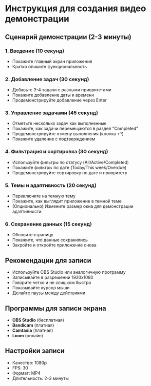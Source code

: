 # Инструкция для создания видео демонстрации

## Сценарий демонстрации (2-3 минуты)

### 1. Введение (10 секунд)
- Покажите главный экран приложения
- Кратко опишите функциональность

### 2. Добавление задач (30 секунд)
- Добавьте 3-4 задачи с разными приоритетами
- Покажите добавление даты и времени
- Продемонстрируйте добавление через Enter

### 3. Управление задачами (45 секунд)
- Отметьте несколько задач как выполненные
- Покажите, как задачи перемещаются в раздел "Completed"
- Продемонстрируйте отмену выполнения (кнопка ↩️)
- Покажите удаление с подтверждением

### 4. Фильтрация и сортировка (30 секунд)
- Используйте фильтры по статусу (All/Active/Completed)
- Покажите фильтры по дате (Today/This week/Overdue)
- Продемонстрируйте сортировку по дате и приоритету

### 5. Темы и адаптивность (20 секунд)
- Переключите на темную тему
- Покажите, как выглядит приложение в темной теме
- (Опционально) Измените размер окна для демонстрации адаптивности

### 6. Сохранение данных (15 секунд)
- Обновите страницу
- Покажите, что данные сохранились
- Закройте и откройте приложение снова

## Рекомендации для записи
- Используйте OBS Studio или аналогичную программу
- Записывайте в разрешении 1920x1080
- Говорите четко и не слишком быстро
- Показывайте курсор мыши
- Делайте паузы между действиями

## Программы для записи экрана
- **OBS Studio** (бесплатная)
- **Bandicam** (платная)
- **Camtasia** (платная)
- **Loom** (онлайн)

## Настройки записи
- Качество: 1080p
- FPS: 30
- Формат: MP4
- Длительность: 2-3 минуты
